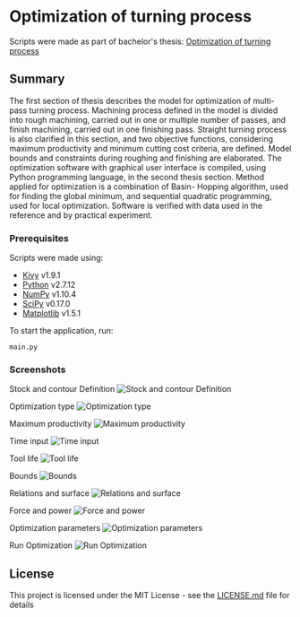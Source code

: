 # Optimization of turning process

Scripts were made as part of bachelor's thesis:
[Optimization of turning process](thesis/Zavrsni_rad_Tomislav_Bazina_full.pdf)

## Summary

The first section of thesis describes the model for optimization of multi-pass turning process. Machining process defined in the model is divided into rough machining, carried out in one or multiple number of passes, and finish machining, carried out in one finishing pass. Straight turning process is also clarified in this section, and two objective functions, considering maximum productivity and minimum cutting cost criteria, are defined. Model bounds and constraints during roughing and finishing are elaborated.
The optimization software with graphical user interface is compiled, using Python programming language, in the second thesis section. Method applied for optimization is a combination of Basin- Hopping algorithm, used for finding the global minimum, and sequential quadratic programming, used for local optimization. Software is verified with data used in the reference and by practical experiment.

### Prerequisites

Scripts were made using:
* [Kivy](https://github.com/kivy/kivy) v1.9.1
* [Python](https://www.python.org/) v2.7.12
* [NumPy](https://github.com/numpy/numpy) v1.10.4
* [SciPy](https://github.com/scipy/scipy) v0.17.0
* [Matplotlib](https://github.com/matplotlib/matplotlib) v1.5.1

To start the application, run:
```
main.py
```

### Screenshots

Stock and contour Definition
![Stock and contour Definition](screenshots/0_Stock_and_Contour.png)

Optimization type
![Optimization type](screenshots/1_Optimization_Type.png)

Maximum productivity
![Maximum productivity](screenshots/2_Maximum_Productivity.png)

Time input
![Time input](screenshots/3_Time_Input.png)

Tool life
![Tool life](screenshots/4_Tool_Life.png)

Bounds
![Bounds](screenshots/5_Bounds.png)

Relations and surface
![Relations and surface](screenshots/6_Relations_and_Surface.png)

Force and power
![Force and power](screenshots/7_Force_and_Power.png)

Optimization parameters
![Optimization parameters](screenshots/8_Optimization_Parameters.png)

Run Optimization
![Run Optimization](screenshots/9_Run_Optimization.png)

## License

This project is licensed under the MIT License - see the [LICENSE.md](LICENSE.md) file for details
